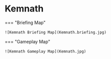 # Kemnath

=== "Briefing Map"

    ![Kemnath Briefing Map](Kemnath.briefing.jpg)

=== "Gameplay Map"

    ![Kemnath Gameplay Map](Kemnath.jpg)
